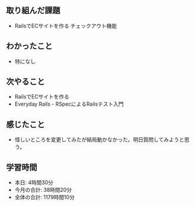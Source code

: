 ## 取り組んだ課題
- RailsでECサイトを作る チェックアウト機能
## わかったこと
- 特になし
## 次やること
- RailsでECサイトを作る
- Everyday Rails - RSpecによるRailsテスト入門
## 感じたこと
- 怪しいところを変更してみたが結局動かなかった。明日質問してみようと思う。
## 学習時間
- 本日: 4時間30分
- 今月の合計: 38時間20分
- 全体の合計: 1179時間10分
